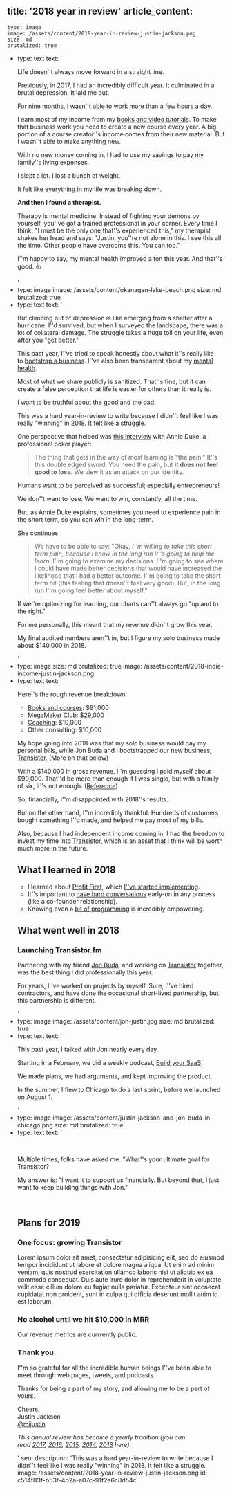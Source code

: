 title: '2018 year in review'
article_content:
  -
    type: image
    image: /assets/content/2018-year-in-review-justin-jackson.png
    size: md
    brutalized: true
  -
    type: text
    text: '<p>Life doesn''t always move forward in a straight line.</p><p>Previously, in 2017, I had an incredibly difficult year. It culminated in a brutal depression. It laid me out.</p><p>For nine months, I wasn''t able to work more than a few hours a day.</p><p>I earn most of my income from my&nbsp;<a href="https://join.megamaker.co/">books and video tutorials</a>. To make that business work you need to create a new course every year. A big portion of a course creator''s income comes from their new material. But I wasn''t able to make anything new.</p><p>With no new money coming in, I had to use my savings to pay my family''s living expenses.</p><p>I slept a lot. I lost a bunch of weight.&nbsp;</p><p>It felt like everything in my life was breaking down.</p><p><b>And then I found a therapist.&nbsp;</b></p><p>Therapy is mental medicine. Instead of fighting your demons by yourself, you''ve got a trained professional in your corner. Every time I think: "I must be the only one that''s experienced this," my therapist shakes her head and says: "Justin, you''re not alone in this. I see this all the time. Other people have overcome this. You can too."</p><p>I''m happy to say, my mental health improved a ton this year. And that''s good. 👍</p>'
  -
    type: image
    image: /assets/content/okanagan-lake-beach.png
    size: md
    brutalized: true
  -
    type: text
    text: '<p>But climbing out of depression is like emerging from a shelter after a hurricane. I''d survived, but when I surveyed the landscape, there was a lot of collateral damage. The struggle takes a huge toll on your life, even after you "get better."</p><p>This past year, I''ve tried to speak honestly about what it''s really like to&nbsp;<a href="https://justinjackson.ca/bootstrap">bootstrap a business</a>. I''ve also been transparent about my&nbsp;<a href="https://justinjackson.ca/mentalhealth">mental health</a>.</p><p>Most of what we share publicly is sanitized. That''s fine, but it can create a false perception that life is easier for others than it really is.</p><p>I want to be truthful about the good and the bad.</p><p>This was a hard year-in-review to write because I didn''t feel like I was really "winning" in 2018. It felt like a struggle.</p><p>One perspective that helped was&nbsp;<a href="https://fs.blog/annie-duke/">this interview</a>&nbsp;with Annie Duke, a professional poker player:</p><blockquote><p>The thing that gets in the way of most learning is "the pain." It''s this double edged sword. You need the pain, but <b>it does not feel good to lose.&nbsp;</b>We view it as an attack on our identity.</p></blockquote><p>Humans want to be perceived as successful; especially entrepreneurs!</p><p>We don''t want to lose. We want to win, constantly, all the time.<br></p><p>But, as Annie Duke explains, sometimes you need to experience pain in the short term, so you can win in the long-term.<br></p><p>She continues:</p><blockquote><p>We have to be able to say: "Okay, <i>I''m willing to take this short term pain, because I know in the long run it''s going to help me learn</i>. I''m going to examine my decisions. I''m going to see where I could have made better decisions that would have increased the likelihood that I had a better outcome. I''m going to take the short term hit (this feeling that doesn''t feel very good). But, in the long run I''m going feel better about myself."</p></blockquote><p>If we''re optimizing for learning, our charts can''t always go "up and to the right."</p><p>For me personally, this meant that my revenue didn''t grow this year.&nbsp;</p><p>My final audited numbers aren''t in, but I figure my solo business made about $140,000 in 2018.<br></p>'
  -
    type: image
    size: md
    brutalized: true
    image: /assets/content/2018-indie-income-justin-jackson.png
  -
    type: text
    text: '<p>Here''s the rough revenue breakdown:</p><ul><li><a href="https://join.megamaker.co">Books and courses</a>: $91,000</li><li><a href="https://megamaker.co/club">MegaMaker Club</a>: $29,000</li><li><a href="https://megamaker.co/coaching/">Coaching</a>: $10,000</li><li>Other consulting: $10,000</li></ul><p>My hope going into 2018 was that my solo business would pay my personal bills, while Jon Buda and I bootstrapped our&nbsp;new business, <a href="https://transistor.fm/?via=justin">Transistor</a>. (More on that below)</p><p>With a $140,000 in gross revenue, I''m guessing I paid myself about $90,000. That''d be more than enough if I was single, but with a family of six, it''s not enough. (<a href="https://www.epi.org/resources/budget/">Reference</a>)</p><p>So, financially, I''m disappointed with 2018''s results.</p><p>But on the other hand, I''m incredibly thankful. Hundreds of customers bought something I''d made, and helped me pay most of my bills.</p><p>Also, because I had independent income coming in, I had the freedom to invest my time into <a href="https://transistor.fm/?via=justin">Transistor</a>, which is an asset that I think will be worth much more in the future.</p><h2>What I learned in 2018</h2><ul><li>I learned about&nbsp;<a href="https://profitfirstbook.com/">Profit First</a>, which <a href="https://justinjackson.ca/solorisk">I''ve started implementing</a>.</li><li>It''s important to <a href="https://twitter.com/delk/status/999091010406764544">have hard conversations</a> early-on in any process (like a co-founder relationship).</li><li>Knowing even a <a href="https://twitter.com/mijustin/status/1004867888283410433">bit of programming</a> is incredibly empowering.</li></ul><h2>What went well in 2018</h2><h3>Launching Transistor.fm</h3><p>Partnering with my friend <a href="https://jonbuda.com/">Jon Buda</a>, and working on <a href="https://transistor.fm/?via=justin">Transistor</a> together, was the best thing I did professionally this year.</p><p>For years, I''ve worked on projects by myself. Sure, I''ve hired contractors, and have done the occasional short-lived partnership, but this partnership is different.</p>'
  -
    type: image
    image: /assets/content/jon-justin.jpg
    size: md
    brutalized: true
  -
    type: text
    text: '<p>This past year, I talked with Jon nearly every day.</p><p>Starting in a February, we did a weekly podcast,&nbsp;<a href="https://saas.transistor.fm/">Build your SaaS</a>.</p><p>We made plans, we had arguments, and kept improving the product.</p><p>In the summer, I flew to Chicago to do a last sprint, before we launched on August 1.</p>'
  -
    type: image
    image: /assets/content/justin-jackson-and-jon-buda-in-chicago.png
    size: md
    brutalized: true
  -
    type: text
    text: '<p><br></p><p>Multiple times, folks have asked me: "What''s your ultimate goal for Transistor?</p><p>My answer is: "I want it to support us financially. But beyond that, I just want to keep building things with Jon."</p><p><br></p><h2>Plans for 2019<br></h2><h3>One focus: growing Transistor</h3><p>Lorem ipsum dolor sit amet, consectetur adipisicing elit, sed do eiusmod tempor incididunt ut labore et dolore magna aliqua. Ut enim ad minim veniam, quis nostrud exercitation ullamco laboris nisi ut aliquip ex ea commodo consequat. Duis aute irure dolor in reprehenderit in voluptate velit esse cillum dolore eu fugiat nulla pariatur. Excepteur sint occaecat cupidatat non proident, sunt in culpa qui officia deserunt mollit anim id est laborum.</p><h3>No alcohol until we hit $10,000 in MRR</h3><p>Our revenue metrics are currrently public.</p><h3>Thank you.</h3><p>I''m so grateful for all the incredible human beings I''ve been able to meet through web pages, tweets, and podcasts.</p><p>Thanks for being a part of my story, and allowing me to be a part of yours.</p><p>Cheers,<br>Justin Jackson<br><a href="https://twitter.com/mijustin">@mijustin</a></p><p><i>This annual review has become a yearly tradition (you can read&nbsp;<a href="https://justinjackson.ca/2017-review/">2017</a>,&nbsp;<a href="https://justinjackson.ca/2016-review/">2016</a>,&nbsp;<a href="https://justinjackson.ca/2015-in-review/">2015</a>,&nbsp;<a href="https://justinjackson.ca/2014-a-year-of-making-stuff/">2014</a>,&nbsp;<a href="https://justinjackson.ca/2013-revenue-stats/">2013</a>&nbsp;here).</i></p>'
seo:
  description: 'This was a hard year-in-review to write because I didn''t feel like I was really "winning" in 2018. It felt like a struggle.'
  image: /assets/content/2018-year-in-review-justin-jackson.png
id: c514f83f-b53f-4b2a-a07c-91f2e6c8d54c
